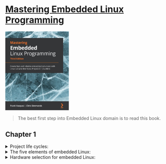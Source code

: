# [Mastering Embedded Linux Programming](https://www.amazon.com/Mastering-Embedded-Linux-Programming-potential/dp/1789530385/ref=sr_1_3?keywords=9781789530384&qid=1661185260&sr=8-3)
<img alt="9781789530384" src="../covers/9781789530384.jpg" width="200"/>

> The best first step into Embedded Linux domain is to read this book.

## Chapter 1

<details>
<summary>Project life cycles:</summary>

1. Board Bring-Up
1. System Architecture and Design Choice
1. Writing Embedded Applications
1. Debugging and Optimizing Performance
</details>

<details>
<summary>The five elements of embedded Linux:</summary>

1. Toolchain
1. Bootloader
1. Kernel
1. Root filesystem
1. Embedded Applications
</details>

<details>
<summary>Hardware selection for embedded Linux:</summary>

1. CPU architecture
1. Reasonable amout of RAM
1. Non-volatile storage
1. Serial port
1. Debugging interface (e.g. JTAG)
</details>

